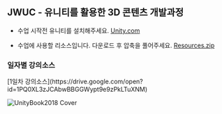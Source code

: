 
<h2>JWUC - 유니티를 활용한 3D 콘텐츠 개발과정</h2>

- 수업 시작전 유니티를 설치해주세요.
[Unity.com](http://www.Unity.com)

- 수업에 사용할 리소스입니다. 다운로드 후 압축을 풀어주세요. 
[Resources.zip](https://drive.google.com/open?id=1HJHKxupcMSqcr4UgZ2gx22OuMA0u1uxW)

<h3> 일자별 강의소스 </h3>
[1일차 강의소스](https://drive.google.com/open?id=1PQ0XL3zJCAbwBBGGWypt9e9zPkLTuXNM)

![UnityBook2018 Cover](http://IndieGameMaker.github.io/images/books/unity2018_cover.png)

